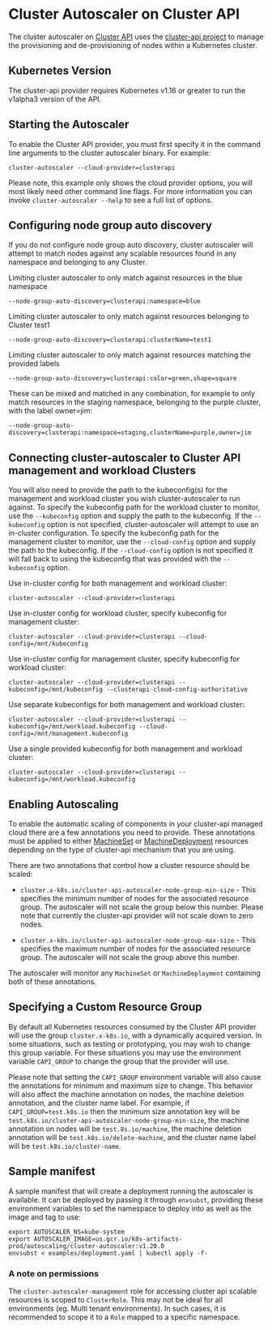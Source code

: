 # Cluster Autoscaler on Cluster API

The cluster autoscaler on [Cluster API](https://cluster-api.sigs.k8s.io/) uses
the [cluster-api project](https://github.com/kubernetes-sigs/cluster-api) to
manage the provisioning and de-provisioning of nodes within a Kubernetes
cluster.

## Kubernetes Version

The cluster-api provider requires Kubernetes v1.16 or greater to run the
v1alpha3 version of the API.

## Starting the Autoscaler

To enable the Cluster API provider, you must first specify it in the command
line arguments to the cluster autoscaler binary. For example:

```
cluster-autoscaler --cloud-provider=clusterapi
```

Please note, this example only shows the cloud provider options, you will
most likely need other command line flags. For more information you can invoke
`cluster-autoscaler --help` to see a full list of options.

## Configuring node group auto discovery

If you do not configure node group auto discovery, cluster autoscaler will attempt
to match nodes against any scalable resources found in any namespace and belonging
to any Cluster.

Limiting cluster autoscaler to only match against resources in the blue namespace

```
--node-group-auto-discovery=clusterapi:namespace=blue
```

Limiting cluster autoscaler to only match against resources belonging to Cluster test1

```
--node-group-auto-discovery=clusterapi:clusterName=test1
```

Limiting cluster autoscaler to only match against resources matching the provided labels

```
--node-group-auto-discovery=clusterapi:color=green,shape=square
```

These can be mixed and matched in any combination, for example to only match resources
in the staging namespace, belonging to the purple cluster, with the label owner=jim:

```
--node-group-auto-discovery=clusterapi:namespace=staging,clusterName=purple,owner=jim
```

## Connecting cluster-autoscaler to Cluster API management and workload Clusters

You will also need to provide the path to the kubeconfig(s) for the management
and workload cluster you wish cluster-autoscaler to run against. To specify the
kubeconfig path for the workload cluster to monitor, use the `--kubeconfig`
option and supply the path to the kubeconfig. If the `--kubeconfig` option is
not specified, cluster-autoscaler will attempt to use an in-cluster configuration.
To specify the kubeconfig path for the management cluster to monitor, use the
`--cloud-config` option and supply the path to the kubeconfig. If the
`--cloud-config` option is not specified it will fall back to using the kubeconfig
that was provided with the `--kubeconfig` option.

Use in-cluster config for both management and workload cluster:
```
cluster-autoscaler --cloud-provider=clusterapi
```

Use in-cluster config for workload cluster, specify kubeconfig for management cluster:
```
cluster-autoscaler --cloud-provider=clusterapi --cloud-config=/mnt/kubeconfig
```

Use in-cluster config for management cluster, specify kubeconfig for workload cluster:
```
cluster-autoscaler --cloud-provider=clusterapi --kubeconfig=/mnt/kubeconfig --clusterapi-cloud-config-authoritative
```

Use separate kubeconfigs for both management and workload cluster:
```
cluster-autoscaler --cloud-provider=clusterapi --kubeconfig=/mnt/workload.kubeconfig --cloud-config=/mnt/management.kubeconfig
```

Use a single provided kubeconfig for both management and workload cluster:
```
cluster-autoscaler --cloud-provider=clusterapi --kubeconfig=/mnt/workload.kubeconfig
``` 

## Enabling Autoscaling

To enable the automatic scaling of components in your cluster-api managed
cloud there are a few annotations you need to provide. These annotations
must be applied to either [MachineSet](https://cluster-api.sigs.k8s.io/developer/architecture/controllers/machine-set.html)
or [MachineDeployment](https://cluster-api.sigs.k8s.io/developer/architecture/controllers/machine-deployment.html)
resources depending on the type of cluster-api mechanism that you are using.

There are two annotations that control how a cluster resource should be scaled:

* `cluster.x-k8s.io/cluster-api-autoscaler-node-group-min-size` - This specifies
  the minimum number of nodes for the associated resource group. The autoscaler
  will not scale the group below this number. Please note that currently the
  cluster-api provider will not scale down to zero nodes.

* `cluster.x-k8s.io/cluster-api-autoscaler-node-group-max-size` - This specifies
  the maximum number of nodes for the associated resource group. The autoscaler
  will not scale the group above this number.

The autoscaler will monitor any `MachineSet` or `MachineDeployment` containing
both of these annotations.

## Specifying a Custom Resource Group

By default all Kubernetes resources consumed by the Cluster API provider will
use the group `cluster.x-k8s.io`, with a dynamically acquired version. In
some situations, such as testing or prototyping, you may wish to change this
group variable. For these situations you may use the environment variable
`CAPI_GROUP` to change the group that the provider will use.

Please note that setting the `CAPI_GROUP` environment variable will also cause the
annotations for minimum and maximum size to change.
This behavior will also affect the machine annotation on nodes, the machine deletion annotation,
and the cluster name label. For example, if `CAPI_GROUP=test.k8s.io`
then the minimum size annotation key will be `test.k8s.io/cluster-api-autoscaler-node-group-min-size`,
the machine annotation on nodes will be `test.8s.io/machine`, the machine deletion
annotation will be `test.k8s.io/delete-machine`, and the cluster name label will be
`test.k8s.io/cluster-name`.

## Sample manifest

A sample manifest that will create a deployment running the autoscaler is
available. It can be deployed by passing it through `envsubst`, providing
these environment variables to set the namespace to deploy into as well as the image and tag to use:

```
export AUTOSCALER_NS=kube-system
export AUTOSCALER_IMAGE=us.gcr.io/k8s-artifacts-prod/autoscaling/cluster-autoscaler:v1.20.0
envsubst < examples/deployment.yaml | kubectl apply -f-
```

### A note on permissions
The `cluster-autoscaler-management` role for accessing cluster api scalable resources is scoped to `ClusterRole`.
This may not be ideal for all environments (eg. Multi tenant environments).
In such cases, it is recommended to scope it to a `Role` mapped to a specific namespace.

